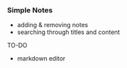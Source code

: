 ### Simple Notes

- adding & removing notes
- searching through titles and content

TO-DO

- markdown editor